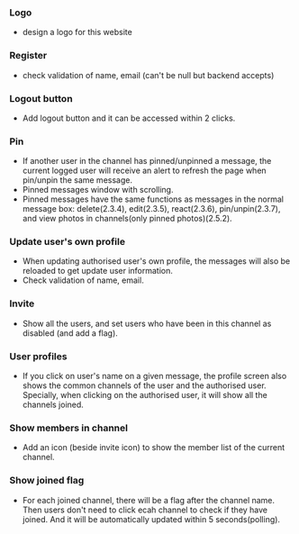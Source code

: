 ### Logo
* design a logo for this website

### Register
* check validation of name, email (can't be null but backend accepts)

### Logout button
* Add logout button and it can be accessed within 2 clicks.

### Pin
* If another user in the channel has pinned/unpinned a message, the current logged user will receive an alert to refresh the page when pin/unpin the same message.
* Pinned messages window with scrolling.
* Pinned messages have the same functions as messages in the normal message box: delete(2.3.4), edit(2.3.5), react(2.3.6), pin/unpin(2.3.7), and view photos in channels(only pinned photos)(2.5.2).

### Update user's own profile
* When updating authorised user's own profile, the messages will also be reloaded to get update user information.
* Check validation of name, email.

### Invite
* Show all the users, and set users who have been in this channel as disabled (and add a flag).

### User profiles
* If you click on user's name on a given message, the profile screen also shows the common channels of the user and the authorised user. Specially, when clicking on the authorised user, it will show all the channels joined.

### Show members in channel
* Add an icon (beside invite icon) to show the member list of the current channel.

### Show joined flag
* For each joined channel, there will be a flag after the channel name. Then users don't need to click ecah channel to check if they have joined. And it will be automatically updated within 5 seconds(polling).
